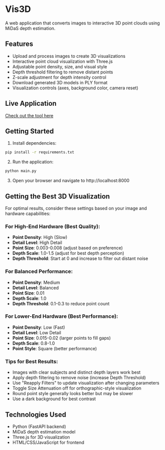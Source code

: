 # Vis3D

A web application that converts images to interactive 3D point clouds using MiDaS depth estimation.

## Features

- Upload and process images to create 3D visualizations
- Interactive point cloud visualization with Three.js
- Adjustable point density, size, and visual style
- Depth threshold filtering to remove distant points
- Z-scale adjustment for depth intensity control
- Download generated 3D models in PLY format
- Visualization controls (axes, background color, camera reset)

## Live Application
[Check out the tool here](https://vis3d-production.up.railway.app/)

## Getting Started

1. Install dependencies:
```bash
pip install -r requirements.txt
```

2. Run the application:
```bash
python main.py
```

3. Open your browser and navigate to http://localhost:8000

## Getting the Best 3D Visualization

For optimal results, consider these settings based on your image and hardware capabilities:

### For High-End Hardware (Best Quality):
- **Point Density**: High (Slow)
- **Detail Level**: High Detail
- **Point Size**: 0.003-0.008 (adjust based on preference)
- **Depth Scale**: 1.0-1.5 (adjust for best depth perception)
- **Depth Threshold**: Start at 0 and increase to filter out distant noise

### For Balanced Performance:
- **Point Density**: Medium
- **Detail Level**: Balanced
- **Point Size**: 0.01
- **Depth Scale**: 1.0
- **Depth Threshold**: 0.1-0.3 to reduce point count

### For Lower-End Hardware (Best Performance):
- **Point Density**: Low (Fast)
- **Detail Level**: Low Detail
- **Point Size**: 0.015-0.02 (larger points to fill gaps)
- **Depth Scale**: 0.8-1.0
- **Point Style**: Square (better performance)

### Tips for Best Results:
- Images with clear subjects and distinct depth layers work best
- Apply depth filtering to remove noise (increase Depth Threshold)
- Use "Reapply Filters" to update visualization after changing parameters
- Toggle Size Attenuation off for orthographic-style visualization
- Round point style generally looks better but may be slower
- Use a dark background for best contrast

## Technologies Used
- Python (FastAPI backend)
- MiDaS depth estimation model
- Three.js for 3D visualization
- HTML/CSS/JavaScript for frontend
